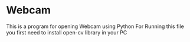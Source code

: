 # Webcam
This is a program for opening Webcam using Python
For Running this file you first need to install open-cv library in your PC
